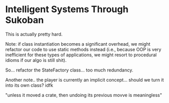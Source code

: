 # Intelligent Systems Through Sukoban

This is actually pretty hard.

Note: if class instantiation becomes a significant overhead, we might refactor our code to use static methods instead (i.e., because OOP is very inefficient for these types of applications, we might resort to procedural idioms if our algo is still shit).







So... refactor the StateFactory class... too much redundancy.


Another note.. the player is currently an implicit concept... should we turn it into its own class? idfk

"unless it moved a crate, then undoing its previous movve is meaningless"